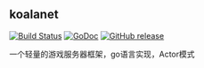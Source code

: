 ## koalanet

[![Build Status](https://travis-ci.org/taodev/koalanet.svg?branch=develop)](https://travis-ci.org/taodev/koalanet) [![GoDoc](https://godoc.org/github.com/taodev/koalanet?status.svg)](https://godoc.org/github.com/taodev/koalanet) [![GitHub release](https://img.shields.io/github/release/taodev/koalanet.svg)](https://github.com/taodev/koalanet/releases/latest) 

一个轻量的游戏服务器框架，go语言实现，Actor模式
